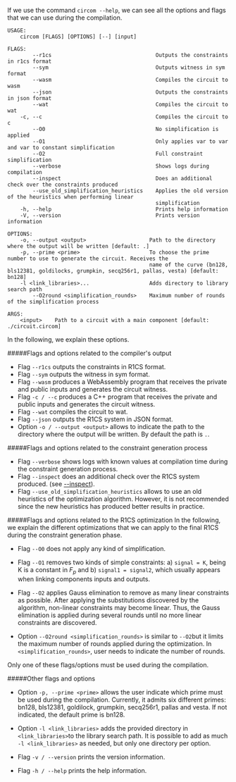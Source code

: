 If we use the command ```circom --help```, we can see all the options and flags that we can use during the compilation.

```console 
USAGE:
    circom [FLAGS] [OPTIONS] [--] [input]

FLAGS:
        --r1cs                                 Outputs the constraints in r1cs format
        --sym                                  Outputs witness in sym format
        --wasm                                 Compiles the circuit to wasm
        --json                                 Outputs the constraints in json format
        --wat                                  Compiles the circuit to wat
    -c, --c                                    Compiles the circuit to c
        --O0                                   No simplification is applied
        --O1                                   Only applies var to var and var to constant simplification
        --O2                                   Full constraint simplification
        --verbose                              Shows logs during compilation
        --inspect                              Does an additional check over the constraints produced
        --use_old_simplification_heuristics    Applies the old version of the heuristics when performing linear
                                               simplification
    -h, --help                                 Prints help information
    -V, --version                              Prints version information

OPTIONS:
    -o, --output <output>                    Path to the directory where the output will be written [default: .]
    -p, --prime <prime>                      To choose the prime number to use to generate the circuit. Receives the
                                             name of the curve (bn128, bls12381, goldilocks, grumpkin, secq256r1, pallas, vesta) [default: bn128]
    -l <link_libraries>...                   Adds directory to library search path
        --O2round <simplification_rounds>    Maximum number of rounds of the simplification process

ARGS:
    <input>    Path to a circuit with a main component [default: ./circuit.circom]
```

In the following, we explain these options.


#####Flags and options related to the compiler's output
* Flag ```--r1cs``` outputs the constraints in R1CS format.
* Flag ```--sym``` outputs the witness in sym format.
* Flag ```--wasm``` produces a WebAssembly program that receives the private and public inputs and generates the circuit witness.
* Flag ```-c / --c``` produces a C++ program that receives the private and public inputs and generates the circuit witness.
* Flag ```--wat``` compiles the circuit to wat.
* Flag ```--json``` outputs the R1CS system in JSON format.
* Option ```-o / --output <output>``` allows to indicate the path to the directory where the output will be written. By default the path is ```.```. 

#####Flags and options related to the constraint generation process
* Flag ```--verbose``` shows logs with known values at compilation time during the constraint generation process. 
* Flag ```--inspect``` does an additional check over the R1CS system produced. (see [--inspect](../circom-language/code-quality/inspect)).
* Flag ```--use_old_simplification_heuristics``` allows to use an old heuristics of the optimization algorithm. However, it is not recommended since the new heuristics has produced better results in practice.


#####Flags and options related to the R1CS optimization
In the following, we explain the different optimizations that we can apply to the final R1CS during the constraint generation phase.

* Flag ```--O0``` does not apply any kind of simplification.
  
* Flag ```--O1``` removes two kinds of simple constraints: a) ```signal = K```, being K is a constant in $F_p$ and b) ```signal1 = signal2```, which usually appears when linking components inputs and outputs. 
  
* Flag ```--O2``` applies Gauss elimination to remove as many linear constraints as possible. After applying the substitutions discovered by the algorithm, non-linear constraints may become linear. Thus, the Gauss elimination is applied during several rounds until no more linear constraints are discovered.

* Option ```--O2round <simplification_rounds>``` is similar to ```--O2```but it limits the maximum number of rounds applied during the optimization. In ```<simplification_rounds>```, user needs to indicate the number of rounds. 

Only one of these flags/options must be used during the compilation.

#####Other flags and options
* Option ```-p, --prime <prime>``` allows the user indicate which prime must be used during the compilation. Currently, it admits six different primes: bn128, bls12381, goldilock, grumpkin, secq256r1, pallas and vesta. If not indicated, the default prime is bn128.

* Option ```-l <link_libraries>``` adds the provided directory in ```<link_libraries>```to the library search path. It is possible to add as much ```-l <link_libraries>``` as needed, but only one directory per option.

* Flag ```-v / --version``` prints the version information.
* Flag ```-h / --help``` prints the help information.
